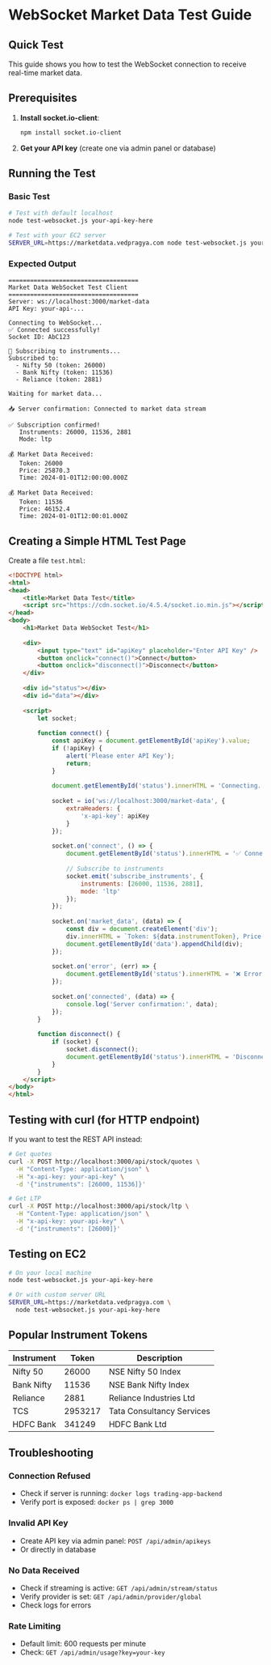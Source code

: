 # WebSocket Market Data Test Guide

## Quick Test

This guide shows you how to test the WebSocket connection to receive real-time market data.

## Prerequisites

1. **Install socket.io-client**:
   ```bash
   npm install socket.io-client
   ```

2. **Get your API key** (create one via admin panel or database)

## Running the Test

### Basic Test

```bash
# Test with default localhost
node test-websocket.js your-api-key-here

# Test with your EC2 server
SERVER_URL=https://marketdata.vedpragya.com node test-websocket.js your-api-key-here
```

### Expected Output

```
====================================
Market Data WebSocket Test Client
====================================
Server: ws://localhost:3000/market-data
API Key: your-api-...

Connecting to WebSocket...
✅ Connected successfully!
Socket ID: AbC123

📡 Subscribing to instruments...
Subscribed to:
  - Nifty 50 (token: 26000)
  - Bank Nifty (token: 11536)
  - Reliance (token: 2881)

Waiting for market data...

📥 Server confirmation: Connected to market data stream

✅ Subscription confirmed!
   Instruments: 26000, 11536, 2881
   Mode: ltp

💰 Market Data Received:
   Token: 26000
   Price: 25870.3
   Time: 2024-01-01T12:00:00.000Z

💰 Market Data Received:
   Token: 11536
   Price: 46152.4
   Time: 2024-01-01T12:00:01.000Z
```

## Creating a Simple HTML Test Page

Create a file `test.html`:

```html
<!DOCTYPE html>
<html>
<head>
    <title>Market Data Test</title>
    <script src="https://cdn.socket.io/4.5.4/socket.io.min.js"></script>
</head>
<body>
    <h1>Market Data WebSocket Test</h1>
    
    <div>
        <input type="text" id="apiKey" placeholder="Enter API Key" />
        <button onclick="connect()">Connect</button>
        <button onclick="disconnect()">Disconnect</button>
    </div>
    
    <div id="status"></div>
    <div id="data"></div>
    
    <script>
        let socket;
        
        function connect() {
            const apiKey = document.getElementById('apiKey').value;
            if (!apiKey) {
                alert('Please enter API Key');
                return;
            }
            
            document.getElementById('status').innerHTML = 'Connecting...';
            
            socket = io('ws://localhost:3000/market-data', {
                extraHeaders: {
                    'x-api-key': apiKey
                }
            });
            
            socket.on('connect', () => {
                document.getElementById('status').innerHTML = '✅ Connected!';
                
                // Subscribe to instruments
                socket.emit('subscribe_instruments', {
                    instruments: [26000, 11536, 2881],
                    mode: 'ltp'
                });
            });
            
            socket.on('market_data', (data) => {
                const div = document.createElement('div');
                div.innerHTML = `Token: ${data.instrumentToken}, Price: ${data.data.last_price}`;
                document.getElementById('data').appendChild(div);
            });
            
            socket.on('error', (err) => {
                document.getElementById('status').innerHTML = '❌ Error: ' + err.message;
            });
            
            socket.on('connected', (data) => {
                console.log('Server confirmation:', data);
            });
        }
        
        function disconnect() {
            if (socket) {
                socket.disconnect();
                document.getElementById('status').innerHTML = 'Disconnected';
            }
        }
    </script>
</body>
</html>
```

## Testing with curl (for HTTP endpoint)

If you want to test the REST API instead:

```bash
# Get quotes
curl -X POST http://localhost:3000/api/stock/quotes \
  -H "Content-Type: application/json" \
  -H "x-api-key: your-api-key" \
  -d '{"instruments": [26000, 11536]}'

# Get LTP
curl -X POST http://localhost:3000/api/stock/ltp \
  -H "Content-Type: application/json" \
  -H "x-api-key: your-api-key" \
  -d '{"instruments": [26000]}'
```

## Testing on EC2

```bash
# On your local machine
node test-websocket.js your-api-key-here

# Or with custom server URL
SERVER_URL=https://marketdata.vedpragya.com \
  node test-websocket.js your-api-key-here
```

## Popular Instrument Tokens

| Instrument | Token | Description |
|------------|-------|-------------|
| Nifty 50 | 26000 | NSE Nifty 50 Index |
| Bank Nifty | 11536 | NSE Bank Nifty Index |
| Reliance | 2881 | Reliance Industries Ltd |
| TCS | 2953217 | Tata Consultancy Services |
| HDFC Bank | 341249 | HDFC Bank Ltd |

## Troubleshooting

### Connection Refused
- Check if server is running: `docker logs trading-app-backend`
- Verify port is exposed: `docker ps | grep 3000`

### Invalid API Key
- Create API key via admin panel: `POST /api/admin/apikeys`
- Or directly in database

### No Data Received
- Check if streaming is active: `GET /api/admin/stream/status`
- Verify provider is set: `GET /api/admin/provider/global`
- Check logs for errors

### Rate Limiting
- Default limit: 600 requests per minute
- Check: `GET /api/admin/usage?key=your-key`

